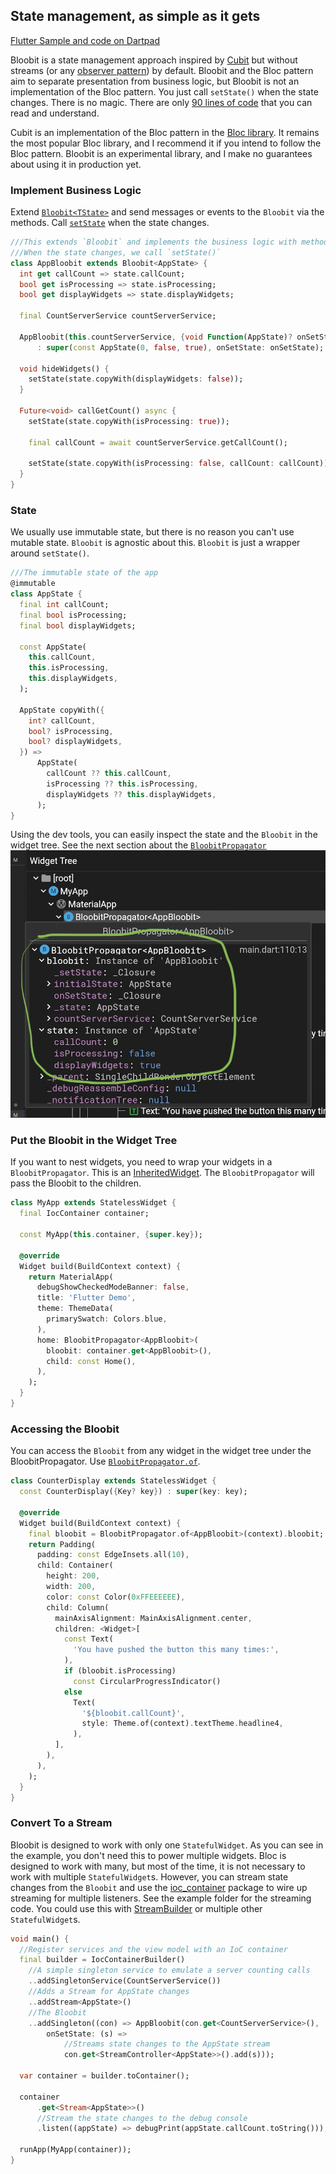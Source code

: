 ## State management, as simple as it gets

[Flutter Sample and code on Dartpad](https://dartpad.dev/?id=47b6619b67348dbd3c53e3563463a707)

Bloobit is a state management approach inspired by [Cubit](https://pub.dev/packages/bloc) but without streams (or any [observer pattern](https://en.wikipedia.org/wiki/Observer_pattern)) by default. Bloobit and the Bloc pattern aim to separate presentation from business logic, but Bloobit is not an implementation of the Bloc pattern. You just call `setState()` when the state changes. There is no magic. There are only [90 lines of code](https://github.com/MelbourneDeveloper/bloobit/blob/main/lib/bloobit.dart) that you can read and understand.

Cubit is an implementation of the Bloc pattern in the [Bloc library](https://bloclibrary.dev/#/). It remains the most popular Bloc library, and I recommend it if you intend to follow the Bloc pattern. Bloobit is an experimental library, and I make no guarantees about using it in production yet.

### Implement Business Logic
Extend [`Bloobit<TState>`](https://pub.dev/documentation/bloobit/latest/bloobit/Bloobit-class.html) and send messages or events to the `Bloobit` via the methods. Call [`setState`](https://pub.dev/documentation/bloobit/latest/bloobit/Bloobit/setState.html) when the state changes. 

```dart
///This extends `Bloobit` and implements the business logic with methods.
///When the state changes, we call `setState()`
class AppBloobit extends Bloobit<AppState> {
  int get callCount => state.callCount;
  bool get isProcessing => state.isProcessing;
  bool get displayWidgets => state.displayWidgets;

  final CountServerService countServerService;

  AppBloobit(this.countServerService, {void Function(AppState)? onSetState})
      : super(const AppState(0, false, true), onSetState: onSetState);

  void hideWidgets() {
    setState(state.copyWith(displayWidgets: false));
  }

  Future<void> callGetCount() async {
    setState(state.copyWith(isProcessing: true));

    final callCount = await countServerService.getCallCount();

    setState(state.copyWith(isProcessing: false, callCount: callCount));
  }
}
```

### State
We usually use immutable state, but there is no reason you can't use mutable state. `Bloobit` is agnostic about this. `Bloobit` is just a wrapper around `setState()`.

```dart
///The immutable state of the app
@immutable
class AppState {
  final int callCount;
  final bool isProcessing;
  final bool displayWidgets;

  const AppState(
    this.callCount,
    this.isProcessing,
    this.displayWidgets,
  );

  AppState copyWith({
    int? callCount,
    bool? isProcessing,
    bool? displayWidgets,
  }) =>
      AppState(
        callCount ?? this.callCount,
        isProcessing ?? this.isProcessing,
        displayWidgets ?? this.displayWidgets,
      );
}
```

Using the dev tools, you can easily inspect the state and the `Bloobit` in the widget tree. See the next section about the [`BloobitPropagator`](https://pub.dev/documentation/bloobit/latest/bloobit/BloobitPropagator-class.html)
![dev tools](https://github.com/MelbourneDeveloper/bloobit/blob/main/images/widgettreestate.png)

### Put the Bloobit in the Widget Tree
If you want to nest widgets, you need to wrap your widgets in a `BloobitPropagator`. This is an [InheritedWidget](https://api.flutter.dev/flutter/widgets/InheritedWidget-class.html). The `BloobitPropagator` will pass the Bloobit to the children. 

```dart
class MyApp extends StatelessWidget {
  final IocContainer container;

  const MyApp(this.container, {super.key});

  @override
  Widget build(BuildContext context) {
    return MaterialApp(
      debugShowCheckedModeBanner: false,
      title: 'Flutter Demo',
      theme: ThemeData(
        primarySwatch: Colors.blue,
      ),
      home: BloobitPropagator<AppBloobit>(
        bloobit: container.get<AppBloobit>(),
        child: const Home(),
      ),
    );
  }
}
```

### Accessing the Bloobit
You can access the `Bloobit` from any widget in the widget tree under the BloobitPropagator. Use [`BloobitPropagator.of`](https://pub.dev/documentation/bloobit/latest/bloobit/BloobitPropagator/of.html).

```dart
class CounterDisplay extends StatelessWidget {
  const CounterDisplay({Key? key}) : super(key: key);

  @override
  Widget build(BuildContext context) {
    final bloobit = BloobitPropagator.of<AppBloobit>(context).bloobit;
    return Padding(
      padding: const EdgeInsets.all(10),
      child: Container(
        height: 200,
        width: 200,
        color: const Color(0xFFEEEEEE),
        child: Column(
          mainAxisAlignment: MainAxisAlignment.center,
          children: <Widget>[
            const Text(
              'You have pushed the button this many times:',
            ),
            if (bloobit.isProcessing)
              const CircularProgressIndicator()
            else
              Text(
                '${bloobit.callCount}',
                style: Theme.of(context).textTheme.headline4,
              ),
          ],
        ),
      ),
    );
  }
}
```

### Convert To a Stream
Bloobit is designed to work with only one `StatefulWidget`. As you can see in the example, you don't need this to power multiple widgets. Bloc is designed to work with many, but most of the time, it is not necessary to work with multiple `StatefulWidget`s. However, you can stream state changes from the `Bloobit` and use the [ioc_container](https://pub.dev/packages/ioc_container) package to wire up streaming for multiple listeners.  See the example folder for the streaming code. You could use this with [StreamBuilder](https://api.flutter.dev/flutter/widgets/StreamBuilder-class.html) or multiple other `StatefulWidget`s.

```dart
void main() {
  //Register services and the view model with an IoC container
  final builder = IocContainerBuilder()
    //A simple singleton service to emulate a server counting calls
    ..addSingletonService(CountServerService())
    //Adds a Stream for AppState changes
    ..addStream<AppState>()
    //The Bloobit
    ..addSingleton((con) => AppBloobit(con.get<CountServerService>(),
        onSetState: (s) =>
            //Streams state changes to the AppState stream
            con.get<StreamController<AppState>>().add(s)));

  var container = builder.toContainer();

  container
      .get<Stream<AppState>>()
      //Stream the state changes to the debug console
      .listen((appState) => debugPrint(appState.callCount.toString()));

  runApp(MyApp(container));
}
```

